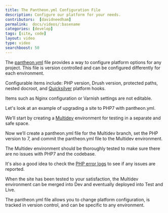 ```yaml
---
title: The Pantheon.yml Configuration File
description: Configure our platform for your needs.
contributors:  [davidneedham]
permalink:  docs/videos/:basename
categories: [develop]
tags: [site, code]
layout: video
type: video
searchboost: 50
---
```


<Youtube src="SM3QlNGgyBo" title="Pantheon.yml" />

The [pantheon.yml](/pantheon-yml) file provides a way to configure platform options for any project. This file is version controlled and can be configured differently for each environment.

Configurable items include: PHP version, Drush version, protected paths, nested docroot, and [Quicksilver](/quicksilver) platform hooks.

Items such as Nginx configuration or Varnish settings are not editable.

Let's look at an example of upgrading a site to PHP7 with pantheon.yml.

We’ll start by creating a [Multidev](/multidev) environment for testing in a separate and safe space.

Now we’ll create a pantheon.yml file for the Multidev branch, set the PHP version to 7, and commit the pantheon.yml file to the Multidev environment.

The Multidev environment should be thoroughly tested to make sure there are no issues with PHP7 and the codebase.

It's also a good idea to check the [PHP error logs](/logs) to see if any issues are reported.

When the site has been tested to your satisfaction, the Multidev environment can be merged into Dev and eventually deployed into Test and Live.

The pantheon.yml file allows you to change platform configuration, is tracked in version control, and can be specific to any environment.
